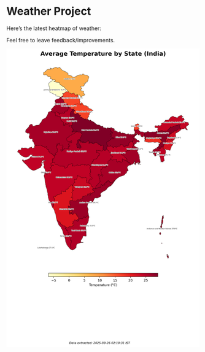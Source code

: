 # Weather Project

Here’s the latest heatmap of weather:

Feel free to leave feedback/improvements.

![India Heatmap](docs/assets/india_heatmap.png?v=D5A8C1)
